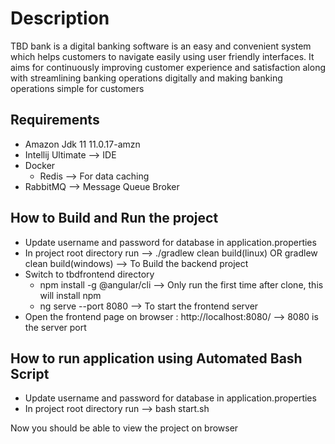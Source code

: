 # Description
TBD bank is a digital banking software is an easy and convenient system which helps customers to navigate easily using user friendly interfaces.  It aims for continuously improving customer experience and satisfaction along with streamlining banking operations digitally and making banking operations simple for customers


## Requirements
- Amazon Jdk 11 11.0.17-amzn
- Intellij Ultimate --> IDE
- Docker
  - Redis --> For data caching
- RabbitMQ -->  Message Queue Broker

## How to Build and Run the project
- Update username and password for database in application.properties
- In project root directory run --> ./gradlew clean build(linux) OR gradlew clean build(windows) --> To Build the backend project
- Switch to tbdfrontend directory 
  - npm install -g @angular/cli --> Only run the first time after clone, this will install npm
  - ng serve --port 8080 --> To start the frontend server
- Open the frontend page on browser : http://localhost:8080/ --> 8080 is the server port

## How to run application using Automated Bash Script
- Update username and password for database in application.properties
- In project root directory run --> bash start.sh

Now you should be able to view the project on browser
